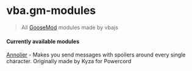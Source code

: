 # vba.gm-modules
> All [GooseMod](https://goosemod.com) modules made by vbajs

#### Currently available modules
[Annolier](https://github.com/vbajs/vba.gm-modules/tree/main/annoiler) - Makes you send messages with spoilers around every single character.
Originally made by Kyza for Powercord

